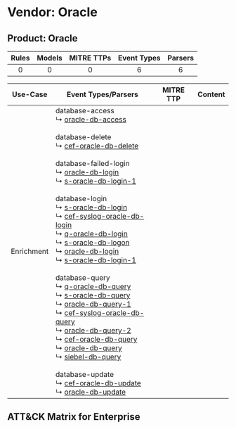 Vendor: Oracle
==============
Product: Oracle
---------------
| Rules | Models | MITRE TTPs | Event Types | Parsers |
|:-----:|:------:|:----------:|:-----------:|:-------:|
|   0   |   0    |     0      |      6      |    6    |

|  Use-Case  | Event Types/Parsers                                                                                                                                                                                                                                                                                                                                                                                                                                                                                                                                                                                                                                                                                                                                                                                                                                                                                                                                                                                                                                                                                                                                                                                                                                                                                                                                                                                                                                                                                                                                                                                                                              | MITRE TTP | Content                                          |
|:----------:| ------------------------------------------------------------------------------------------------------------------------------------------------------------------------------------------------------------------------------------------------------------------------------------------------------------------------------------------------------------------------------------------------------------------------------------------------------------------------------------------------------------------------------------------------------------------------------------------------------------------------------------------------------------------------------------------------------------------------------------------------------------------------------------------------------------------------------------------------------------------------------------------------------------------------------------------------------------------------------------------------------------------------------------------------------------------------------------------------------------------------------------------------------------------------------------------------------------------------------------------------------------------------------------------------------------------------------------------------------------------------------------------------------------------------------------------------------------------------------------------------------------------------------------------------------------------------------------------------------------------------------------------------ | --------- | ------------------------------------------------ |
| Enrichment |  database-access<br> ↳ [oracle-db-access](Parsers/parserContent_oracle-db-access.md)<br><br> database-delete<br> ↳ [cef-oracle-db-delete](Parsers/parserContent_cef-oracle-db-delete.md)<br><br> database-failed-login<br> ↳ [oracle-db-login](Parsers/parserContent_oracle-db-login.md)<br> ↳ [s-oracle-db-login-1](Parsers/parserContent_s-oracle-db-login-1.md)<br><br> database-login<br> ↳ [s-oracle-db-login](Parsers/parserContent_s-oracle-db-login.md)<br> ↳ [cef-syslog-oracle-db-login](Parsers/parserContent_cef-syslog-oracle-db-login.md)<br> ↳ [q-oracle-db-login](Parsers/parserContent_q-oracle-db-login.md)<br> ↳ [s-oracle-db-logon](Parsers/parserContent_s-oracle-db-logon.md)<br> ↳ [oracle-db-login](Parsers/parserContent_oracle-db-login.md)<br> ↳ [s-oracle-db-login-1](Parsers/parserContent_s-oracle-db-login-1.md)<br><br> database-query<br> ↳ [q-oracle-db-query](Parsers/parserContent_q-oracle-db-query.md)<br> ↳ [s-oracle-db-query](Parsers/parserContent_s-oracle-db-query.md)<br> ↳ [oracle-db-query-1](Parsers/parserContent_oracle-db-query-1.md)<br> ↳ [cef-syslog-oracle-db-query](Parsers/parserContent_cef-syslog-oracle-db-query.md)<br> ↳ [oracle-db-query-2](Parsers/parserContent_oracle-db-query-2.md)<br> ↳ [cef-oracle-db-query](Parsers/parserContent_cef-oracle-db-query.md)<br> ↳ [oracle-db-query](Parsers/parserContent_oracle-db-query.md)<br> ↳ [siebel-db-query](Parsers/parserContent_siebel-db-query.md)<br><br> database-update<br> ↳ [cef-oracle-db-update](Parsers/parserContent_cef-oracle-db-update.md)<br> ↳ [oracle-db-update](Parsers/parserContent_oracle-db-update.md)<br> |           | [](Rules_Models/r_m_oracle_oracle_Enrichment.md) |

ATT&CK Matrix for Enterprise
----------------------------
